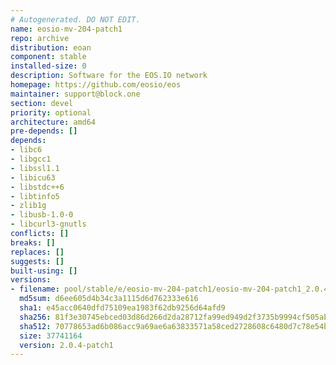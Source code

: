 ```yaml
---
# Autogenerated. DO NOT EDIT.
name: eosio-mv-204-patch1
repo: archive
distribution: eoan
component: stable
installed-size: 0
description: Software for the EOS.IO network
homepage: https://github.com/eosio/eos
maintainer: support@block.one
section: devel
priority: optional
architecture: amd64
pre-depends: []
depends:
- libc6
- libgcc1
- libssl1.1
- libicu63
- libstdc++6
- libtinfo5
- zlib1g
- libusb-1.0-0
- libcurl3-gnutls
conflicts: []
breaks: []
replaces: []
suggests: []
built-using: []
versions:
- filename: pool/stable/e/eosio-mv-204-patch1/eosio-mv-204-patch1_2.0.4-patch1-ubuntu-19.10_amd64.deb
  md5sum: d6ee605d4b34c3a1115d6d762333e616
  sha1: e45acc0640dfd75109ea1983f62db9256d64afd9
  sha256: 81f3e30745ebced03d86d266d2da28712fa99ed949d2f3735b9994cf505ab4c5
  sha512: 70778653ad6b086acc9a69ae6a63833571a58ced2728608c6480d7c78e54b626f12e3bd32692f434abc7f2a775955c9a3befb15b883faecaf135b23ff9f0436a
  size: 37741164
  version: 2.0.4-patch1
---
```

